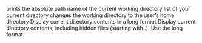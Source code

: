  prints the absolute path name of the current working directory
 list of your current directory
changes the working directory to the user’s home directory
Display current directory contents in a long format
Display current directory contents, including hidden files (starting with .). Use the long format.
